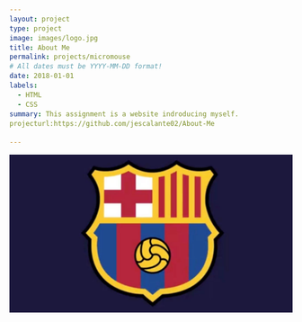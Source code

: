 ```yaml
---
layout: project
type: project
image: images/logo.jpg
title: About Me
permalink: projects/micromouse
# All dates must be YYYY-MM-DD format!
date: 2018-01-01
labels:
  - HTML
  - CSS  
summary: This assignment is a website indroducing myself.
projecturl:https://github.com/jescalante02/About-Me

---
```


<div class="ui small rounded images">
  <img class="ui image" src="../images/logo.jpg">
</div>




